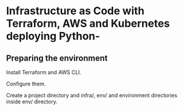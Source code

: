 # Infrastructure as Code with Terraform, AWS and Kubernetes deploying Python-

## Preparing the environment

Install Terraform and AWS CLI.

Configure them.

Create a project directory and infra/, env/ and environment directories inside env/ directory.

